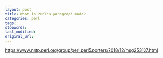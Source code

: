 ```yaml
---
layout: post
title: What is Perl's paragraph mode?
categories: perl
tags:
stopwords:
last_modified:
original_url:
---
```


<!--more-->

https://www.nntp.perl.org/group/perl.perl5.porters/2018/12/msg253137.html
